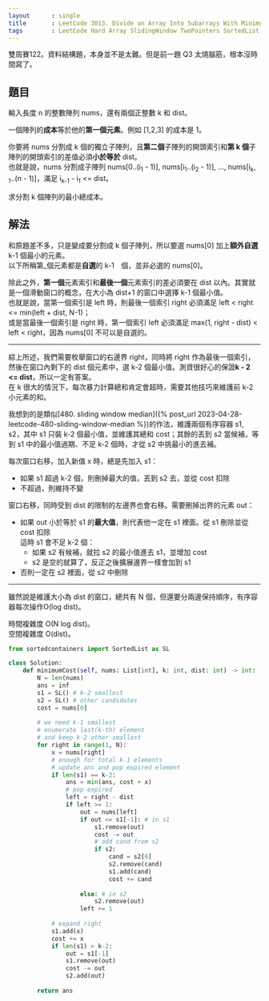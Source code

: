 ```yaml
---
layout      : single
title       : LeetCode 3013. Divide an Array Into Subarrays With Minimum Cost II
tags        : LeetCode Hard Array SlidingWindow TwoPointers SortedList
---
```

雙周賽122。資料結構題，本身並不是太難。但是前一題 Q3 太燒腦筋，根本沒時間寫了。  

## 題目

輸入長度 n 的整數陣列 nums，還有兩個正整數 k 和 dist。  

一個陣列的**成本**等於他的**第一個元素**。例如 [1,2,3] 的成本是 1。  

你要將 nums 分割成 k 個的獨立子陣列，且**第二個**子陣列的開頭索引和**第 k 個**子陣列的開頭索引的差值必須**小於等於** dist。  
也就是說，nums 分割成子陣列 nums[0..(i<sub>1</sub> - 1)], nums[i<sub>1</sub>..(i<sub>2</sub> - 1)], ..., nums[i<sub>k-1</sub>..(n - 1)]，滿足 i<sub>k-1</sub> - i<sub>1</sub> <= dist。  

求分割 k 個陣列的最小總成本。  

## 解法

和原題差不多，只是變成要分割成 k 個子陣列，所以要選 nums[0] 加上**額外自選** k-1 個最小的元素。  
以下所稱第_個元素都是**自選**的 k-1　個，並非必選的 nums[0]。  

除此之外，**第一個**元素索引和**最後一個**元素索引的差必須要在 dist 以內。其實就是一個滑動窗口的概念，在大小為 dist+1 的窗口中選擇 k-1 個最小值。  
也就是說，當第一個索引是 left 時，則最後一個索引 right 必須滿足 left < right <= min(left + dist, N-1)；  
或是當最後一個索引是 right 時，第一個索引 left 必須滿足 max(1, right - dist) < left < right，因為 nums[0] 不可以是自選的。  

---

綜上所述，我們需要枚舉窗口的右邊界 right，同時將 right 作為最後一個索引，然後在窗口內剩下的 dist 個元素中，選 k-2 個最小值。測資很好心的保證**k - 2 <= dist**，所以一定有答案。  
在 k 很大的情況下，每次暴力計算總和肯定會超時，需要其他技巧來維護前 k-2 小元素的和。  

我想到的是類似[480. sliding window median]({% post_url 2023-04-28-leetcode-480-sliding-window-median %})的作法，維護兩個有序容器 s1, s2，其中 s1 只裝 k-2 個最小值，並維護其總和 cost；其餘的丟到 s2 當候補，等到 s1 中的最小值過期、不足 k-2 個時，才從 s2 中挑最小的進去補。  

每次窗口右移，加入新值 x 時，總是先加入 s1：  

- 如果 s1 超過 k-2 個，則刪掉最大的值，丟到 s2 去，並從 cost 扣除  
- 不超過，則維持不變  

窗口右移，同時受到 dist 的限制的左邊界也會右移。需要刪掉出界的元素 out：  

- 如果 out 小於等於 s1 的**最大值**，則代表他一定在 s1 裡面。從 s1 刪除並從 cost 扣除  
    這時 s1 會不足 k-2 個：  
  - 如果 s2 有候補，就拉 s2 的最小值進去 s1，並增加 cost  
  - s2 是空的就算了，反正之後擴展邊界一樣會加到 s1  
- 否則一定在 s2 裡面，從 s2 中刪除  

---

雖然說是維護大小為 dist 的窗口，總共有 N 個，但還要分兩邊保持順序，有序容器每次操作O(log dist)。  

時間複雜度 O(N log dist)。  
空間複雜度 O(dist)。  

```python
from sortedcontainers import SortedList as SL

class Solution:
    def minimumCost(self, nums: List[int], k: int, dist: int) -> int:
        N = len(nums)
        ans = inf
        s1 = SL() # k-2 smallest 
        s2 = SL() # other candidates
        cost = nums[0]
        
        # we need k-1 smallest 
        # enumerate last(k-th) element
        # and keep k-2 other smallest
        for right in range(1, N):
            x = nums[right]
            # enough for total k-1 elements
            # update ans and pop expired element
            if len(s1) == k-2:
                ans = min(ans, cost + x)
                # pop expired
                left = right - dist
                if left >= 1:
                    out = nums[left]
                    if out <= s1[-1]: # in s1
                        s1.remove(out)
                        cost -= out
                        # add cand from s2
                        if s2:
                            cand = s2[0]
                            s2.remove(cand)
                            s1.add(cand)
                            cost += cand
                        
                    else: # in s2
                        s2.remove(out)
                    left += 1
            
            # expand right
            s1.add(x)
            cost += x
            if len(s1) > k-2:
                out = s1[-1]
                s1.remove(out)
                cost -= out
                s2.add(out)
            
        return ans
```

